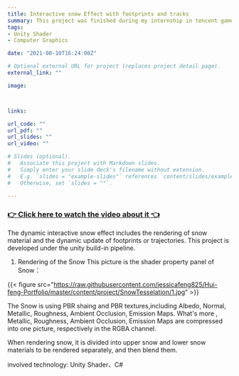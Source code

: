 ```yaml
---
title: Interactive snow Effect with footprints and tracks
summary: This project was finished during my internship in tencent games. For the game project that i was working with to achieve the needs of the dynamic interactive snow effect of the characters stepping on the snow, mainly the realization of snow material rendering, trajectory and footprints.
tags:
- Unity Shader
- Computer Graphics

date: "2021-08-10T16:24:00Z"

# Optional external URL for project (replaces project detail page).
external_link: ""

image:



links:

url_code: ""
url_pdf: ""
url_slides: ""
url_video: ""

# Slides (optional).
#   Associate this project with Markdown slides.
#   Simply enter your slide deck's filename without extension.
#   E.g. `slides = "example-slides"` references `content/slides/example-slides.md`.
#   Otherwise, set `slides = ""`.

---
```


### [👉 Click here to watch the video about it 👈](https://www.youtube.com/watch?v=54g3fXiRKcg)

The dynamic interactive snow effect includes the rendering of snow material and the dynamic update of footprints or trajectories. This project is developed under the unity build-in pipeline.

1. Rendering of the Snow
This picture is the shader property panel of Snow：

{{< figure src="https://raw.githubusercontent.com/jessicafeng825/Hui-feng-Portfolio/master/content/project/SnowTesselation/1.jpg" >}}

The Snow is using PBR shaing and PBR textures,including Albedo, Normal, Metallic, Roughness, Ambient Occlusion, Emission Maps. What's more , Metallic, Roughness, Ambient Occlusion, Emission Maps are compressed into one picture, respectively in the RGBA channel.

When rendering snow, it is divided into upper snow and lower snow materials to be rendered separately, and then blend them.






involved technology: Unity Shader、C#
